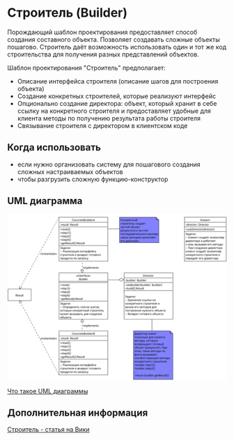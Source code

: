 # Строитель (Builder)

Порождающий шаблон проектирования предоставляет способ создания составного
объекта. Позволяет создавать сложные объекты пошагово.
Строитель даёт возможность использовать один и тот же код строительства
для получения разных представлений объектов.

Шаблон проектирования "Строитель" предполагает:

- Описание интерфейса строителя (описание шагов для построения объекта)
- Создание конкретных строителей, которые реализуют интерфейс
- Опционально создание директора: объект, который хранит в себе ссылку на
  конкретного строителя и предоставляет удобные для клиента методы по
  получению результата работы строителя
- Связывание строителя с директором в клиентском коде

## Когда использовать

- если нужно организовать систему для пошагового создания сложных настраиваемых
  объектов
- чтобы разгрузить сложную функцию-конструктор

## UML диаграмма

![UML диаграмма строителя](https://github.com/evgenylyozin/patterns/blob/c6f3da8e5fb97cc77b07ede0fecfa09194e1f0b3/docs/oop-patterns/uml-diagrams/builder.png)

[Что такое UML диаграммы](https://github.com/evgenylyozin/patterns/blob/6bd4dee6b7186d8703f4f3d8f852e72d185ae545/docs/diagram.md)

## Дополнительная информация

[Строитель - статья на Вики](<https://ru.wikipedia.org/wiki/%D0%A1%D1%82%D1%80%D0%BE%D0%B8%D1%82%D0%B5%D0%BB%D1%8C_(%D1%88%D0%B0%D0%B1%D0%BB%D0%BE%D0%BD_%D0%BF%D1%80%D0%BE%D0%B5%D0%BA%D1%82%D0%B8%D1%80%D0%BE%D0%B2%D0%B0%D0%BD%D0%B8%D1%8F)>)
